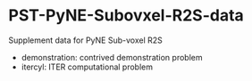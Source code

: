 # PST-PyNE-Subovxel-R2S-data
Supplement data for PyNE Sub-voxel R2S
- demonstration: contrived demonstration problem
- itercyl: ITER computational problem

